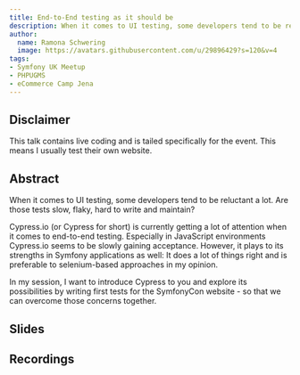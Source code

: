 ```yaml
---
title: End-to-End testing as it should be
description: When it comes to UI testing, some developers tend to be reluctant a lot. Are those tests slow, flaky, hard to write and maintain?
author:
  name: Ramona Schwering
  image: https://avatars.githubusercontent.com/u/29896429?s=120&v=4
tags:
- Symfony UK Meetup
- PHPUGMS
- eCommerce Camp Jena
---
```


## Disclaimer

This talk contains live coding and is tailed specifically for the event. This means I usually test their own website.

## Abstract

When it comes to UI testing, some developers tend to be reluctant a lot. Are those tests slow, flaky, hard to write and maintain?

Cypress.io (or Cypress for short) is currently getting a lot of attention when it comes to end-to-end testing. Especially in JavaScript environments Cypress.io seems to be slowly gaining acceptance. However, it plays to its strengths in Symfony applications as well: It does a lot of things right and is preferable to selenium-based approaches in my opinion.
 
In my session, I want to introduce Cypress to you and explore its possibilities by writing first tests for the SymfonyCon website - so that we can overcome those concerns together.

## Slides

<media-grid :media="[{
name: 'Slides: Developer-Week',
url: 'https://speakerdeck.com/player/f46c1b7d9d59481a8f757b4093287ceb'
}, {
name: 'Slides: eCommerce Camp Jena',
url: 'https://speakerdeck.com/player/07e15cdcb53f471387099a032a25f198'
}]"></media-grid>

## Recordings

<media-grid :media="[{
name: 'eCommerce Camp Jena',
url: 'https://www.youtube-nocookie.com/embed/jA12oktG1rU'
}]"></media-grid>
